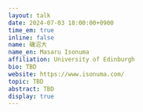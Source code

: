 ```yaml
---
layout: talk
date: 2024-07-03 18:00:00+0900
time_em: true
inline: false
name: 磯沼大
name_en: Masaru Isonuma
affiliation: University of Edinburgh
bio: TBD
website: https://www.isonuma.com/
topic: TBD
abstract: TBD
display: true
---
```

